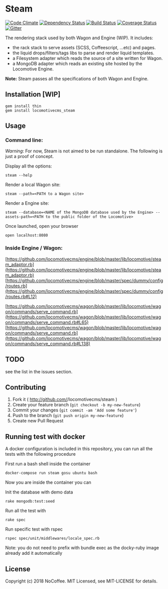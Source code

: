 # Steam

[![Code Climate](https://codeclimate.com/github/locomotivecms/steam/badges/gpa.svg)](https://codeclimate.com/github/locomotivecms/steam) [![Dependency Status](https://gemnasium.com/locomotivecms/steam.svg)](https://gemnasium.com/locomotivecms/steam) [![Build Status](https://travis-ci.org/locomotivecms/steam.svg?branch=master)](https://travis-ci.org/locomotivecms/steam) [![Coverage Status](https://coveralls.io/repos/locomotivecms/steam/badge.svg?branch=master)](https://coveralls.io/r/locomotivecms/steam?branch=master) [![Gitter](https://img.shields.io/badge/gitter-join%20chat%20%E2%86%92-brightgreen.svg)](https://gitter.im/locomotivecms/steam)

The rendering stack used by both Wagon and Engine (WIP). It includes:

- the rack stack to serve assets (SCSS, Coffeescript, ...etc) and pages.
- the liquid drops/filters/tags libs to parse and render liquid templates.
- a Filesystem adapter which reads the source of a site written for Wagon.
- a MongoDB adapter which reads an existing site hosted by the Locomotive Engine.

**Note:** Steam passes all the specifications of both Wagon and Engine.

## Installation [WIP]

    gem install thin
    gem install locomotivecms_steam

## Usage

### Command line:

*Warning*: For now, Steam is not aimed to be run standalone. The following is just a proof of concept.

Display all the options:

    steam --help

Render a local Wagon site:

    steam --path=<PATH to a Wagon site>

Render a Engine site:

    steam --database=<NAME of the MongoDB database used by the Engine> --assets-path=<PATH to the public folder of the Locomotive>

Once launched, open your browser

    open localhost:8080

### Inside Engine / Wagon:

[https://github.com/locomotivecms/engine/blob/master/lib/locomotive/steam_adaptor.rb](https://github.com/locomotivecms/engine/blob/master/lib/locomotive/steam_adaptor.rb)
[https://github.com/locomotivecms/engine/blob/master/spec/dummy/config/routes.rb](https://github.com/locomotivecms/engine/blob/master/spec/dummy/config/routes.rb#L12)


[https://github.com/locomotivecms/wagon/blob/master/lib/locomotive/wagon/commands/serve_command.rb](https://github.com/locomotivecms/wagon/blob/master/lib/locomotive/wagon/commands/serve_command.rb#L65)
[https://github.com/locomotivecms/wagon/blob/master/lib/locomotive/wagon/commands/serve_command.rb](https://github.com/locomotivecms/wagon/blob/master/lib/locomotive/wagon/commands/serve_command.rb#L138)

## TODO

see the list in the issues section.

## Contributing

1. Fork it ( http://github.com/<my-github-username>/locomotivecms/steam )
2. Create your feature branch (`git checkout -b my-new-feature`)
3. Commit your changes (`git commit -am 'Add some feature'`)
4. Push to the branch (`git push origin my-new-feature`)
5. Create new Pull Request

## Running test with docker

A docker configuration is included in this repository, you can run all the tests with the following procedure

First run a bash shell inside the container

```
docker-compose run steam gosu ubuntu bash
```

Now you are inside the container you can

Init the database with demo data

```
rake mongodb:test:seed
```

Run all the test with

```
rake spec
```

Run specific test with rspec

```
rspec spec/unit/middlewares/locale_spec.rb

```

Note: you do not need to prefix with bundle exec as the docky-ruby image already add it automatically

## License

Copyright (c) 2018 NoCoffee. MIT Licensed, see MIT-LICENSE for details.
